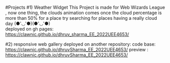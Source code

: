 #Projects
#1) Weather Widget
This Project is made for Web Wizards League ,
now one thing, the  clouds animation comes once the cloud percentage is more than 50% for a place try searching for places having a really cloud day (●'◡'●)(●'◡'●)            
deployed on gh pages: https://clawnic.github.io/dhruv_sharma_EE_2022UEE4653/


#2) responsive web gallery
deployed on another repository:
code base: https://clawnic.github.io/dhruvSharma_EE_2022UEE4653/
preview : https://clawnic.github.io/dhruvSharma_EE_2022UEE4653/
